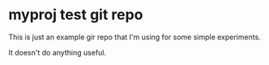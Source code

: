# myproj test git repo
This is just an example gir repo that I'm using for some simple experiments.

It doesn't do anything useful.

